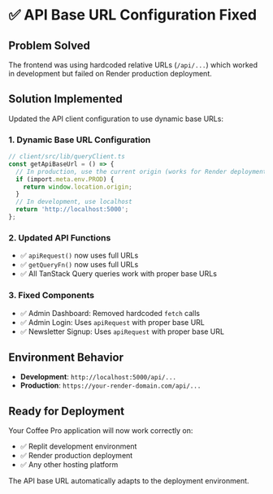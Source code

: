 # ✅ API Base URL Configuration Fixed

## Problem Solved
The frontend was using hardcoded relative URLs (`/api/...`) which worked in development but failed on Render production deployment.

## Solution Implemented
Updated the API client configuration to use dynamic base URLs:

### 1. Dynamic Base URL Configuration
```typescript
// client/src/lib/queryClient.ts
const getApiBaseUrl = () => {
  // In production, use the current origin (works for Render deployments)
  if (import.meta.env.PROD) {
    return window.location.origin;
  }
  // In development, use localhost
  return 'http://localhost:5000';
};
```

### 2. Updated API Functions
- ✅ `apiRequest()` now uses full URLs
- ✅ `getQueryFn()` now uses full URLs
- ✅ All TanStack Query queries work with proper base URLs

### 3. Fixed Components
- ✅ Admin Dashboard: Removed hardcoded `fetch` calls
- ✅ Admin Login: Uses `apiRequest` with proper base URL
- ✅ Newsletter Signup: Uses `apiRequest` with proper base URL

## Environment Behavior
- **Development**: `http://localhost:5000/api/...`
- **Production**: `https://your-render-domain.com/api/...`

## Ready for Deployment
Your Coffee Pro application will now work correctly on:
- ✅ Replit development environment
- ✅ Render production deployment
- ✅ Any other hosting platform

The API base URL automatically adapts to the deployment environment.